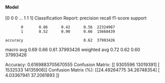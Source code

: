 #### Model
[0 0 0 ... 1 1 1]
Classification Report:
              precision    recall  f1-score   support

           0       0.86      0.42      0.56  22324987
           1       0.52      0.90      0.66  15668439

    accuracy                           0.62  37993426
   macro avg       0.69      0.66      0.61  37993426
weighted avg       0.72      0.62      0.60  37993426

Accuracy: 0.6169883705670555
Confusion Matrix:
[[ 9305596 13019391]
 [ 1532533 14135906]]
Confusion Matrix (%):
[[24.49264775 34.26748354]
 [ 4.03367941 37.2061893 ]]
